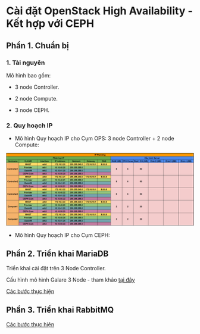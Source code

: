 # Cài đặt OpenStack High Availability - Kết hợp với CEPH

## Phần 1. Chuẩn bị

### 1. Tài nguyên

Mô hình bao gồm:

- 3 node Controller.

- 2 node Compute.

- 3 node CEPH.

### 2. Quy hoạch IP

- Mô hình Quy hoạch IP cho Cụm OPS: 3 node Controller + 2 node Compute:

![](../images/4-install-ops-ha-ceph/Screenshot_1.png)

- Mô hình Quy hoạch IP cho Cụm CEPH:

## Phần 2. Triển khai MariaDB

Triển khai cài đặt trên 3 Node Controller.

Cấu hình mô hình Galare 3 Node - tham khảo [tại đây](https://github.com/quanganh1996111/ha-cluster-nhanhoa/blob/main/2-cluster/5-install-galare-3node-centos7.md)

[Các bước thực hiện](https://github.com/quanganh1996111/openstack/blob/main/install-openstack/docs/41-install-galera-ha-rabbitmq-ops.md)

## Phần 3. Triển khai RabbitMQ

[Các bước thực hiện](https://github.com/quanganh1996111/openstack/blob/main/install-openstack/docs/41-install-galera-ha-rabbitmq-ops.md#ph%E1%BA%A7n-2-tri%E1%BB%83n-khai-rabbitmq-cluster)